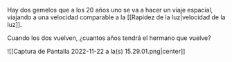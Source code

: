 
Hay dos gemelos que a los 20 años uno se va a hacer un viaje espacial, viajando a una velocidad comparable a la [[Rapidez de la luz|velocidad de la luz]]. 

Cuando los dos vuelven, ¿cuantos años tendrá el hermano que vuelve? 

![[Captura de Pantalla 2022-11-22 a la(s) 15.29.01.png|center]]

